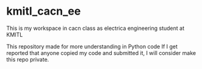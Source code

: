# kmitl_cacn_ee
This is my workspace in cacn class as electrica engineering student at KMITL

This repository made for more understanding in Python code
If I get reported that anyone copied my code and submitted it, I will consider make this repo private.
